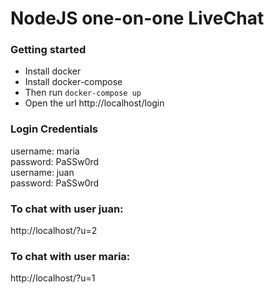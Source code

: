 # NodeJS one-on-one LiveChat 

### Getting started

- Install docker
- Install docker-compose
- Then run `docker-compose up`
- Open the url http://localhost/login

### Login Credentials

username: maria    
password: PaSSw0rd   
username: juan   
password: PaSSw0rd   

### To chat with user juan:

http://localhost/?u=2

### To chat with user maria:

http://localhost/?u=1
